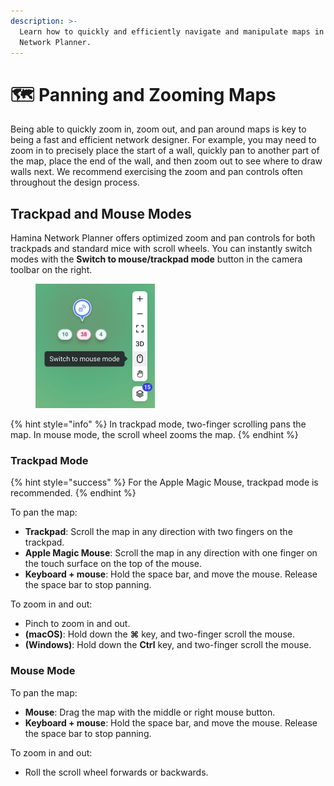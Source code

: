 ```yaml
---
description: >-
  Learn how to quickly and efficiently navigate and manipulate maps in Hamina
  Network Planner.
---
```


# 🗺 Panning and Zooming Maps

Being able to quickly zoom in, zoom out, and pan around maps is key to being a fast and efficient network designer. For example, you may need to zoom in to precisely place the start of a wall, quickly pan to another part of the map, place the end of the wall, and then zoom out to see where to draw walls next. We recommend exercising the zoom and pan controls often throughout the design process.

## Trackpad and Mouse Modes

Hamina Network Planner offers optimized zoom and pan controls for both trackpads and standard mice with scroll wheels. You can instantly switch modes with the **Switch to mouse/trackpad mode** button in the camera toolbar on the right.

<div align="left">

<figure><img src="../.gitbook/assets/mouse (1).png" alt="" width="191"><figcaption></figcaption></figure>

</div>

{% hint style="info" %}
In trackpad mode, two-finger scrolling pans the map. In mouse mode, the scroll wheel zooms the map.
{% endhint %}

### Trackpad Mode

{% hint style="success" %}
For the Apple Magic Mouse, trackpad mode is recommended.
{% endhint %}

To pan the map:

* **Trackpad**: Scroll the map in any direction with two fingers on the trackpad.
* **Apple Magic Mouse**: Scroll the map in any direction with one finger on the touch surface on the top of the mouse.
* **Keyboard + mouse**: Hold the space bar, and move the mouse. Release the space bar to stop panning.

To zoom in and out:

* Pinch to zoom in and out.
* **(macOS)**: Hold down the **⌘** key, and two-finger scroll the mouse.
* **(Windows)**: Hold down the **Ctrl** key, and two-finger scroll the mouse.

### Mouse Mode

To pan the map:

* **Mouse**: Drag the map with the middle or right mouse button.
* **Keyboard + mouse**: Hold the space bar, and move the mouse. Release the space bar to stop panning.

To zoom in and out:

* Roll the scroll wheel forwards or backwards.

